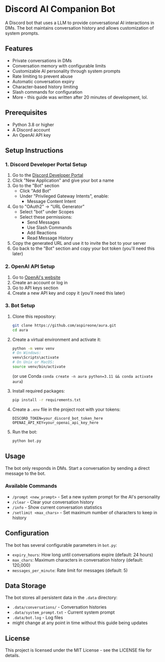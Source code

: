 # Discord AI Companion Bot

A Discord bot that uses a LLM to provide conversational AI interactions in DMs. The bot maintains conversation history and allows customization of system prompts.

## Features

- Private conversations in DMs
- Conversation memory with configurable limits
- Customizable AI personality through system prompts
- Rate limiting to prevent abuse
- Automatic conversation expiry
- Character-based history limiting
- Slash commands for configuration
- More - this guide was written after 20 minutes of development, lol.

## Prerequisites

- Python 3.8 or higher
- A Discord account
- An OpenAI API key

## Setup Instructions

### 1. Discord Developer Portal Setup

1. Go to the [Discord Developer Portal](https://discord.com/developers/applications)
2. Click "New Application" and give your bot a name
3. Go to the "Bot" section
   - Click "Add Bot"
   - Under "Privileged Gateway Intents", enable:
     - Message Content Intent
4. Go to "OAuth2" → "URL Generator"
   - Select "bot" under Scopes
   - Select these permissions:
     - Send Messages
     - Use Slash Commands
     - Add Reactions
     - Read Message History
5. Copy the generated URL and use it to invite the bot to your server
6. Go back to the "Bot" section and copy your bot token (you'll need this later)

### 2. OpenAI API Setup

1. Go to [OpenAI's website](https://platform.openai.com/)
2. Create an account or log in
3. Go to API keys section
4. Create a new API key and copy it (you'll need this later)

### 3. Bot Setup

1. Clone this repository:
   ```bash
   git clone https://github.com/aspireone/aura.git
   cd aura
   ```

2. Create a virtual environment and activate it:
   ```bash
   python -m venv venv
   # On Windows:
   venv\Scripts\activate
   # On Unix or MacOS:
   source venv/bin/activate
   ```
   (or use Conda `conda create -n aura python=3.11 && conda activate aura`)

3. Install required packages:
   ```bash
   pip install -r requirements.txt
   ```

4. Create a `.env` file in the project root with your tokens:
   ```
   DISCORD_TOKEN=your_discord_bot_token_here
   OPENAI_API_KEY=your_openai_api_key_here
   ```

5. Run the bot:
   ```bash
   python bot.py
   ```

## Usage

The bot only responds in DMs. Start a conversation by sending a direct message to the bot.

### Available Commands

- `/prompt <new_prompt>` - Set a new system prompt for the AI's personality
- `/clear` - Clear your conversation history
- `/info` - Show current conversation statistics
- `/setlimit <max_chars>` - Set maximum number of characters to keep in history

## Configuration

The bot has several configurable parameters in `bot.py`:

- `expiry_hours`: How long until conversations expire (default: 24 hours)
- `max_chars`: Maximum characters in conversation history (default: 120,000)
- `messages_per_minute`: Rate limit for messages (default: 5)

## Data Storage

The bot stores all persistent data in the `.data` directory:
- `.data/conversations/` - Conversation histories
- `.data/system_prompt.txt` - Current system prompt
- `.data/bot.log` - Log files
- might change at any point in time without this guide being updates

## License

This project is licensed under the MIT License - see the LICENSE file for details.
